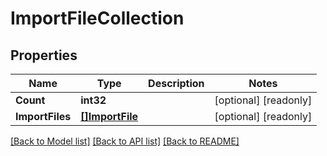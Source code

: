 # ImportFileCollection

## Properties

Name | Type | Description | Notes
------------ | ------------- | ------------- | -------------
**Count** | **int32** |  | [optional] [readonly] 
**ImportFiles** | [**[]ImportFile**](import_file.md) |  | [optional] [readonly] 

[[Back to Model list]](../README.md#documentation-for-models) [[Back to API list]](../README.md#documentation-for-api-endpoints) [[Back to README]](../README.md)


